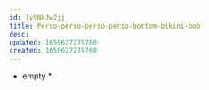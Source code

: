 ```yaml
---
id: 1y9NkJw2jj
title: Perso-perso-perso-perso-bottom-bikini-bob
desc: 
updated: 1659627279760
created: 1659627279760
---
```


* empty *
